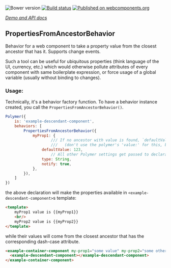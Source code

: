 ![Bower version](https://img.shields.io/bower/v/properties-from-ancestor-behavior.svg)
[![Build status](https://travis-ci.org/AqoviaElements/properties-from-ancestor-behavior.svg?branch=master)](https://travis-ci.org/AqoviaElements/properties-from-ancestor-behavior)
[![Published on webcomponents.org](https://img.shields.io/badge/webcomponents.org-published-blue.svg)](https://www.webcomponents.org/element/AqoviaElements/properties-from-ancestor-behavior)

_[Demo and API docs](https://www.webcomponents.org/element/AqoviaElements/properties-from-ancestor-behavior)_

<!--
```
<custom-element-demo>
  <template>
    <script src="../webcomponentsjs/webcomponents-lite.js"></script>
    <link rel="import" href="./demo/example-ancestor-component.html">
    <link rel="import" href="./demo/example-descendant-component.html">
    <style>
      papyrus-details { font-family: Roboto; background-color: #ddd; padding: 1em; border-radius: 4px; } 
      summary { font-size: 120%; font-weight: bold; }
    </style>
    <next-code-block></next-code-block>
  </template>
</custom-element-demo>
```
```html
    <example-ancestor-component my-prop1="Initial Value" my-prop2="Initial Value">
        <div>
            <example-descendant-component></test-descendant-component>
        </div>
        <div>
            <example-descendant-component></test-descendant-component>
        </div>
    </example-ancestor-component>
```
-->


## PropertiesFromAncestorBehavior

Behavior for a web component to take a property value from the closest ancestor that has it. Supports change events.

Such a tool can be useful for ubiquitous properties (think language of the UI, currency, etc.) which would otherwise pollute attributes of every component with same boilerplate expression, or force usage of a global variable (usually without binding to changes).

### Usage:

Technically, it's a behavior factory function. To have a behavior instance created, you call the `PropertiesFromAncestorBehavior()`.
```JavaScript
Polymer({
    is: 'example-descendant-component',
    behaviors: [
        PropertiesFromAncestorBehavior({
            myProp1: {
                    /// If no ancestor with value is found, `defaultValue` will to be used
                    ///   (don't use the polymer's 'value:' for this, because it would unnecessarily set this value that during initialization, while it might be different from that of the ancestor
                defaultValue: 123,
                    // All other Polymer settings get passed to declaration of this property on the element:
                type: String,
                notify: true,
            },
        }),
    ]
})
```

the above declaration will make the properties available in `<example-descendant-component>`s template:
```HTML
<template>
    myProp1 value is {{myProp1}}
    <br/>
    myProp2 value is {{myProp2}}
</template>
```

while their values will come from the closest ancestor that has the corresponding dash-case attribute.
```HTML
<example-container-component my-prop1="some value" my-prop2="some other value"><!-- Container can also be a simple HTML <div>. As long as it has the attributes. These attributes are a requirement to discover the ancestor. If the element also has matching properties, they instead will be taken and their changes listened to. -->
  <example-descendant-component></example-descendant-component>
</example-container-component>
```

